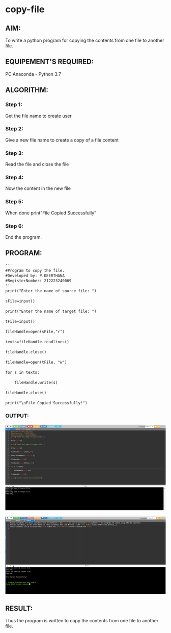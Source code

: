 # copy-file
## AIM:
To write a python program for copying the contents from one file to another file.
## EQUIPEMENT'S REQUIRED: 
PC
Anaconda - Python 3.7
## ALGORITHM: 
### Step 1:
Get the file name to create user
### Step 2: 
Give a new file name to create a copy of a file content
### Step 3: 
Read the file and close the file
### Step 4:  
Now the content in the new file
### Step 5: 
When done print"File Copied Successfully"
### Step 6: 
End the program.
## PROGRAM:
```
'''
#Program to copy the file.
#Developed by: P.KEERTHANA
#RegisterNumber: 212223240069
'''
print("Enter the name of source file: ")

sFile=input()

print("Enter the name of target file: ")

tFile=input()

fileHandle=open(sFile,"r")

texts=fileHandle.readlines()

fileHandle.close()

fileHandle=open(tFile, "w")

for s in texts:

    fileHandle.write(s)

fileHandle.close()

print("\nFile Copied Successfully!")
```

### OUTPUT:

![Alt text](image-1.png)

![Alt text](image.png)

## RESULT:
Thus the program is written to copy the contents from one file to another file.